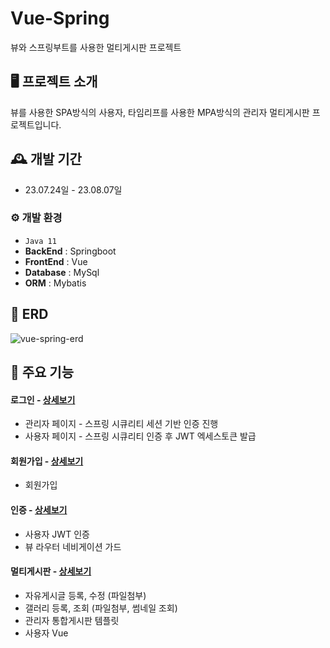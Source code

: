 # Vue-Spring
뷰와 스프링부트를 사용한 멀티게시판 프로젝트

## 🖥️ 프로젝트 소개
뷰를 사용한 SPA방식의 사용자, 타임리프를 사용한 MPA방식의 관리자 멀티게시판 프로젝트입니다.
<br>

## 🕰️ 개발 기간
* 23.07.24일 - 23.08.07일

### ⚙️ 개발 환경
- `Java 11`
- **BackEnd** : Springboot
- **FrontEnd** : Vue
- **Database** : MySql
- **ORM** : Mybatis

## 📌 ERD
![vue-spring-erd](https://github.com/kimjisoo1122/vue-spring/assets/101982291/b0f5c762-fb1f-40e0-82e0-6cb81e258d5b)



## 📌 주요 기능
#### 로그인 - <a href="https://github.com/kimjisoo1122/vue-spring/wiki/%EC%A3%BC%EC%9A%94-%EA%B8%B0%EB%8A%A5-%EC%86%8C%EA%B0%9C-(%EB%A1%9C%EA%B7%B8%EC%9D%B8)" >상세보기</a>
- 관리자 페이지 - 스프링 시큐리티 세션 기반 인증 진행
- 사용자 페이지 - 스프링 시큐리티 인증 후 JWT 엑세스토큰 발급 
#### 회원가입 - <a href="https://github.com/kimjisoo1122/vue-spring/wiki/%EC%A3%BC%EC%9A%94-%EA%B8%B0%EB%8A%A5-%EC%86%8C%EA%B0%9C-(%ED%9A%8C%EC%9B%90%EA%B0%80%EC%9E%85)" >상세보기</a>
- 회원가입
#### 인증 - <a href="https://github.com/kimjisoo1122/vue-spring/wiki/%EC%A3%BC%EC%9A%94-%EA%B8%B0%EB%8A%A5-%EC%86%8C%EA%B0%9C-(%EC%9D%B8%EC%A6%9D)" >상세보기</a>
- 사용자 JWT 인증
- 뷰 라우터 네비게이션 가드
#### 멀티게시판 - <a href="https://github.com/kimjisoo1122/vue-spring/wiki/%EC%A3%BC%EC%9A%94-%EA%B8%B0%EB%8A%A5-%EC%86%8C%EA%B0%9C-(%EB%A9%80%ED%8B%B0%EA%B2%8C%EC%8B%9C%ED%8C%90)" >상세보기</a>
- 자유게시글 등록, 수정 (파일첨부)
- 갤러리 등록, 조회 (파일첨부, 썸네일 조회)
- 관리자 통합게시판 템플릿
- 사용자 Vue

 



